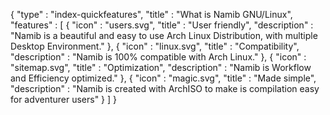 {
  "type" : "index-quickfeatures",
  "title" : "What is Namib GNU/Linux",
  "features" : [
    { "icon" : "users.svg", "title" : "User friendly", "description" : "Namib is a beautiful and easy to use Arch Linux Distribution, with multiple Desktop Environment." },
    { "icon" : "linux.svg", "title" : "Compatibility", "description" : "Namib is 100% compatible with Arch Linux." },
    { "icon" : "sitemap.svg", "title" : "Optimization", "description" : "Namib is Workflow and Efficiency optimized." },
    { "icon" : "magic.svg", "title" : "Made simple", "description" : "Namib is created with ArchISO to make is compilation easy for adventurer users" }
  ]
}
